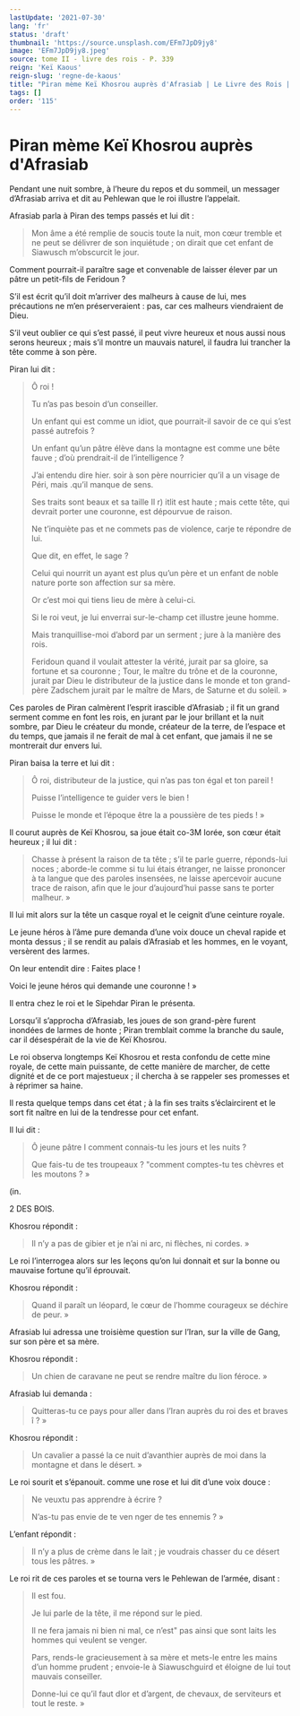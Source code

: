 ```yaml
---
lastUpdate: '2021-07-30'
lang: 'fr'
status: 'draft'
thumbnail: 'https://source.unsplash.com/EFm7JpD9jy8'
image: 'EFm7JpD9jy8.jpeg'
source: tome II - livre des rois - P. 339
reign: 'Keï Kaous'
reign-slug: 'regne-de-kaous'
title: "Piran mème Keï Khosrou auprès d'Afrasiab | Le Livre des Rois | Shâhnâmeh"
tags: []
order: '115'
---
```


<!-- LTeX: language=fr -->

# Piran mème Keï Khosrou auprès d'Afrasiab

Pendant une nuit sombre, à l’heure du repos et du sommeil, un messager d’Afrasiab arriva et dit au Pehlewan que le roi illustre l’appelait.

Afrasiab parla à Piran des temps passés et lui dit :

> Mon âme a été remplie de soucis toute la nuit, mon cœur tremble et ne peut se délivrer de son inquiétude ; on dirait que cet enfant de Siawusch m’obscurcit le jour.

Comment pourrait-il paraître sage et convenable de laisser élever par un pâtre un petit-fils de Feridoun ?

S’il est écrit qu’il doit m’arriver des malheurs à cause de lui, mes précautions ne m’en préserveraient : pas, car ces malheurs viendraient de Dieu.

S’il veut oublier ce qui s’est passé, il peut vivre heureux et nous aussi nous serons heureux ; mais s’il montre un mauvais naturel, il faudra lui trancher la tête comme à son père.

Piran lui dit :

> Ô roi !
>
> Tu n’as pas besoin d’un conseiller.
>
> Un enfant qui est comme un idiot, que pourrait-il savoir de ce qui s’est passé autrefois ?
>
> Un enfant qu’un pâtre élève dans la montagne est comme une bête fauve ; d’où prendrait-il de l’intelligence ?
>
> J’ai entendu dire hier. soir à son père nourricier qu’il a un visage de Péri, mais .qu’il manque de sens.
>
> Ses traits sont beaux et sa taille Il r) itlit est haute ; mais cette tête, qui devrait porter une couronne, est dépourvue de raison.
>
> Ne t’inquiète pas et ne commets pas de violence, carje te répondre de lui.
>
> Que dit, en effet, le sage ?
>
> Celui qui nourrit un ayant est plus qu’un père et un enfant de noble nature porte son affection sur sa mère.
>
> Or c’est moi qui tiens lieu de mère à celui-ci.
>
> Si le roi veut, je lui enverrai sur-le-champ cet illustre jeune homme.
>
> Mais tranquillise-moi d’abord par un serment ; jure à la manière des rois.
>
> Feridoun quand il voulait attester la vérité, jurait par sa gloire, sa fortune et sa couronne ; Tour, le maître du trône et de la couronne, jurait par Dieu le distributeur de la justice dans le monde et ton grand-père Zadschem jurait par le maître de Mars, de Saturne et du soleil. »

Ces paroles de Piran calmèrent l’esprit irascible d’Afrasiab ; il fit un grand serment comme en font les rois, en jurant par le jour brillant et la nuit sombre, par Dieu le créateur du monde, créateur de la terre, de l’espace et du temps, que jamais il ne ferait de mal à cet enfant, que jamais il ne se montrerait dur envers lui.

Piran baisa la terre et lui dit :

> Ô roi, distributeur de la justice, qui n’as pas ton égal et ton pareil !
>
> Puisse l’intelligence te guider vers le bien !
>
> Puisse le monde et l’époque être la a poussière de tes pieds ! »

Il courut auprès de Keï Khosrou, sa joue était co-3M Iorée, son cœur était heureux ; il lui dit :

> Chasse à présent la raison de ta tête ; s’il te parle guerre, réponds-lui noces ; aborde-le comme si tu lui étais étranger, ne laisse prononcer à ta langue que des paroles insensées, ne laisse apercevoir aucune trace de raison, afin que le jour d’aujourd’hui passe sans te porter malheur. »

Il lui mit alors sur la tête un casque royal et le ceignit d’une ceinture royale.

Le jeune héros à l’âme pure demanda d’une voix douce un cheval rapide et monta dessus ; il se rendit au palais d’Afrasiab et les hommes, en le voyant, versèrent des larmes.

On leur entendit dire : Faites place !

Voici le jeune héros qui demande une couronne ! »

Il entra chez le roi et le Sipehdar Piran le présenta.

Lorsqu’il s’approcha d’Afrasiab, les joues de son grand-père furent inondées de larmes de honte ; Piran tremblait comme la branche du saule, car il désespérait de la vie de Keï Khosrou.

Le roi observa longtemps Keï Khosrou et resta confondu de cette mine royale, de cette main puissante, de cette manière de marcher, de cette dignité et de ce port majestueux ; il chercha à se rappeler ses promesses et à réprimer sa haine.

Il resta quelque temps dans cet état ; à la fin ses traits s’éclaircirent et le sort fit naître en lui de la tendresse pour cet enfant.

Il lui dit :

> Ô jeune pâtre I comment connais-tu les jours et les nuits ?
>
> Que fais-tu de tes troupeaux ? "comment comptes-tu tes chèvres et les moutons ? »

(in.

2 DES BOlS.

Khosrou répondit :

> Il n’y a pas de gibier et je n’ai ni arc, ni flèches, ni cordes. »

Le roi l’interrogea alors sur les leçons qu’on lui donnait et sur la bonne ou mauvaise fortune qu’il éprouvait.

Khosrou répondit :

> Quand il paraît un léopard, le cœur de l’homme courageux se déchire de peur. »

Afrasiab lui adressa une troisième question sur l’Iran, sur la ville de Gang, sur son père et sa mère.

Khosrou répondit :

> Un chien de caravane ne peut se rendre maître du lion féroce. »

Afrasiab lui demanda :

> Quitteras-tu ce pays pour aller dans l’Iran auprès du roi des et braves î ? »

Khosrou répondit :

> Un cavalier a passé la ce nuit d’avanthier auprès de moi dans la montagne et dans le désert. »

Le roi sourit et s’épanouit. comme une rose et lui dit d’une voix douce :

> Ne veuxtu pas apprendre à écrire ?
>
> N’as-tu pas envie de te ven nger de tes ennemis ? »

L’enfant répondit :

> Il n’y a plus de crème dans le lait ; je voudrais chasser du ce désert tous les pâtres. »

Le roi rit de ces paroles et se tourna vers le Pehlewan de l’armée, disant :

> Il est fou.
>
> Je lui parle de la tête, il me répond sur le pied.
>
> Il ne fera jamais ni bien ni mal, ce n’est" pas ainsi que sont laits les hommes qui veulent se venger.
>
> Pars, rends-le gracieusement à sa mère et mets-le entre les mains d’un homme prudent ; envoie-le à Siawuschguird et éloigne de lui tout mauvais conseiller.
>
> Donne-lui ce qu’il faut dlor et d’argent, de chevaux, de serviteurs et tout le reste. »
